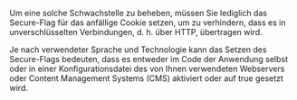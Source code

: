 Um eine solche Schwachstelle zu beheben, müssen Sie lediglich das Secure-Flag für das anfällige Cookie setzen, um zu verhindern, dass es in unverschlüsselten Verbindungen, d. h. über HTTP, übertragen wird.

Je nach verwendeter Sprache und Technologie kann das Setzen des Secure-Flags bedeuten, dass es entweder im Code der Anwendung selbst oder in einer Konfigurationsdatei des von Ihnen verwendeten Webservers oder Content Management Systems (CMS) aktiviert oder auf true gesetzt wird.